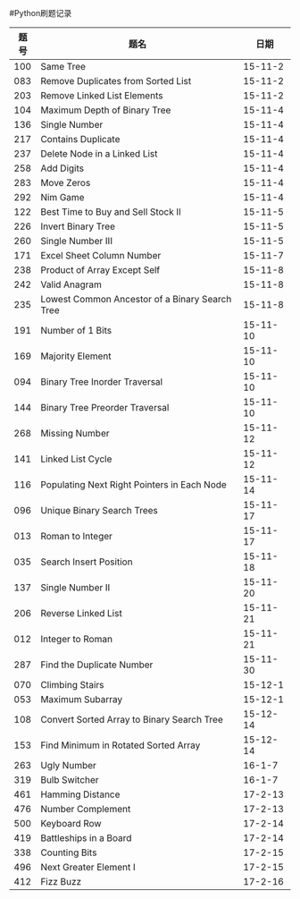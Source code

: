 #Python刷题记录

题号|题名|日期
---|----|---
100|Same Tree|15-11-2
083|Remove Duplicates from Sorted List|15-11-2
203|Remove Linked List Elements|15-11-2
104|Maximum Depth of Binary Tree|15-11-4
136|Single Number|15-11-4
217|Contains Duplicate|15-11-4
237|Delete Node in a Linked List|15-11-4
258|Add Digits|15-11-4
283|Move Zeros|15-11-4
292|Nim Game|15-11-4
122|Best Time to Buy and Sell Stock II|15-11-5
226|Invert Binary Tree|15-11-5
260|Single Number III|15-11-5
171|Excel Sheet Column Number|15-11-7
238|Product of Array Except Self|15-11-8
242|Valid Anagram|15-11-8
235|Lowest Common Ancestor of a Binary Search Tree|15-11-8
191|Number of 1 Bits|15-11-10
169|Majority Element|15-11-10
094|Binary Tree Inorder Traversal|15-11-10
144|Binary Tree Preorder Traversal|15-11-10
268|Missing Number|15-11-12
141|Linked List Cycle|15-11-12
116|Populating Next Right Pointers in Each Node|15-11-14
096|Unique Binary Search Trees|15-11-17
013|Roman to Integer|15-11-17
035|Search Insert Position|15-11-18
137|Single Number II|15-11-20
206|Reverse Linked List|15-11-21
012|Integer to Roman|15-11-21
287|Find the Duplicate Number|15-11-30
070|Climbing Stairs|15-12-1
053|Maximum Subarray|15-12-1
108|Convert Sorted Array to Binary Search Tree|15-12-14
153|Find Minimum in Rotated Sorted Array|15-12-14
263|Ugly Number|16-1-7
319|Bulb Switcher|16-1-7
461|Hamming Distance|17-2-13
476|Number Complement|17-2-13
500|Keyboard Row|17-2-14
419|Battleships in a Board|17-2-14
338|Counting Bits|17-2-15
496|Next Greater Element I|17-2-15
412|Fizz Buzz|17-2-16